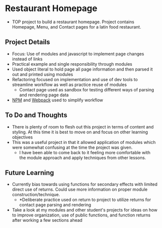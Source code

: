 # Restaurant Homepage

- TOP project to build a restaurant homepage. Project contains Homepage, Menu, and Contact pages for a latin food restaurant.

## Project Details

- Focus: Use of modules and javascript to implement page changes instead of links
- Practical example and single responsibility through modules
- Used object literal to hold page all page information and then parsed it out and printed using modules
- Refactoring focused on implementation and use of dev tools to streamline workflow as well as practice reuse of modules
  - Contact page used as sandbox for testing different ways of parsing and rendering page data
- [NPM](https://www.npmjs.com/) and [Webpack](https://webpack.js.org/) used to simplify workflow

## To Do and Thoughts

- There is plenty of room to flesh out this project in terms of content and styling. At this time it is best to move on and focus on other learning objectives
- This was a useful project in that it allowed application of modules which were somewhat confusing at the time the project was given.
  - I have been able to come back to it feeling more comfortable with the module approach and apply techniques from other lessons.

## Future Learning

- Currently bias towards using functions for secondary effects with limited direct use of returns. Could use more information on proper module construction/technique.
  - \*Deliberate practice used on return to project to utilize returns for contact page parsing and rendering
- Take a look at my modules and other student's projects for ideas on how to improve organization, use of public functions, and function returns after working a few sections ahead
